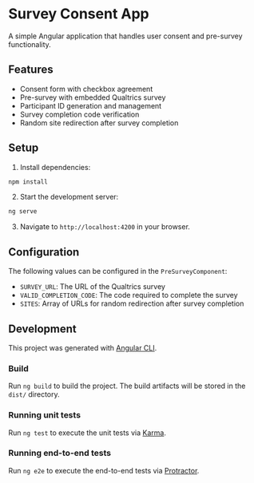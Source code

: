 # Survey Consent App

A simple Angular application that handles user consent and pre-survey functionality.

## Features

- Consent form with checkbox agreement
- Pre-survey with embedded Qualtrics survey
- Participant ID generation and management
- Survey completion code verification
- Random site redirection after survey completion

## Setup

1. Install dependencies:
```bash
npm install
```

2. Start the development server:
```bash
ng serve
```

3. Navigate to `http://localhost:4200` in your browser.

## Configuration

The following values can be configured in the `PreSurveyComponent`:

- `SURVEY_URL`: The URL of the Qualtrics survey
- `VALID_COMPLETION_CODE`: The code required to complete the survey
- `SITES`: Array of URLs for random redirection after survey completion

## Development

This project was generated with [Angular CLI](https://github.com/angular/angular-cli).

### Build

Run `ng build` to build the project. The build artifacts will be stored in the `dist/` directory.

### Running unit tests

Run `ng test` to execute the unit tests via [Karma](https://karma-runner.github.io).

### Running end-to-end tests

Run `ng e2e` to execute the end-to-end tests via [Protractor](http://www.protractortest.org/). 